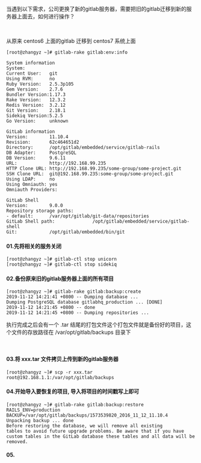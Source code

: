 
当遇到以下需求，公司更换了新的gitlab服务器，需要把旧的gitlab迁移到新的服务器上面去，如何进行操作？

<br/>

从原来 centos6 上面的gitlab 迁移到 centos7 系统上面

```shell
[root@zhangyz ~]# gitlab-rake gitlab:env:info

System information
System:
Current User:   git
Using RVM:      no
Ruby Version:   2.5.3p105
Gem Version:    2.7.6
Bundler Version:1.17.3
Rake Version:   12.3.2
Redis Version:  3.2.12
Git Version:    2.18.1
Sidekiq Version:5.2.5
Go Version:     unknown

GitLab information
Version:        11.10.4
Revision:       62c464651d2
Directory:      /opt/gitlab/embedded/service/gitlab-rails
DB Adapter:     PostgreSQL
DB Version:     9.6.11
URL:            http://192.168.99.235
HTTP Clone URL: http://192.168.99.235/some-group/some-project.git
SSH Clone URL:  git@192.168.99.235:some-group/some-project.git
Using LDAP:     no
Using Omniauth: yes
Omniauth Providers: 

GitLab Shell
Version:        9.0.0
Repository storage paths:
- default:      /var/opt/gitlab/git-data/repositories
GitLab Shell path:              /opt/gitlab/embedded/service/gitlab-shell
Git:            /opt/gitlab/embedded/bin/git
```

#### 01.先将相关的服务关闭

```shell
[root@zhangyz ~]# gitlab-ctl stop unicorn
[root@zhangyz ~]# gitlab-ctl stop sidekiq
```

#### 02.备份原来旧的gitlab服务器上面的所有项目

```shell
[root@zhangyz ~]# gitlab-rake gitlab:backup:create 
2019-11-12 14:21:41 +0800 -- Dumping database ... 
Dumping PostgreSQL database gitlabhq_production ... [DONE]
2019-11-12 14:21:45 +0800 -- done
2019-11-12 14:21:45 +0800 -- Dumping repositories ...
```

执行完成之后会有一个 .tar 结尾的打包文件这个打包文件就是备份好的项目，这个文件的存放路径在 /var/opt/gitlab/backups 目录下

<br/>

#### 03.将 xxx.tar 文件拷贝上传到新的gitlab服务器

```shell
[root@zhangyz ~]# scp -r xxx.tar root@192.168.1.1:/var/opt/gitlab/backups
```

#### 04.开始导入要恢复的项目, 导入将项目的时间戳写上即可

```shell
[root@zhangyz ~]# gitlab-rake gitlab:backup:restore RAILS_ENV=production BACKUP=/var/opt/gitlab/backups/1573539820_2016_11_12_11.10.4
Unpacking backup ... done
Before restoring the database, we will remove all existing
tables to avoid future upgrade problems. Be aware that if you have
custom tables in the GitLab database these tables and all data will be
removed.
```

#### 05.
